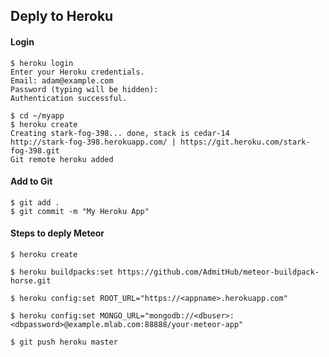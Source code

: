 ## Deply to Heroku

#### Login
```
$ heroku login
Enter your Heroku credentials.
Email: adam@example.com
Password (typing will be hidden):
Authentication successful.
```

```
$ cd ~/myapp
$ heroku create
Creating stark-fog-398... done, stack is cedar-14
http://stark-fog-398.herokuapp.com/ | https://git.heroku.com/stark-fog-398.git
Git remote heroku added
```

#### Add to Git
```
$ git add .
$ git commit -m "My Heroku App"
```

#### Steps to deply Meteor
`$ heroku create`

`$ heroku buildpacks:set https://github.com/AdmitHub/meteor-buildpack-horse.git`

`$ heroku config:set ROOT_URL="https://<appname>.herokuapp.com"`

`$ heroku config:set MONGO_URL="mongodb://<dbuser>:<dbpassword>@example.mlab.com:88888/your-meteor-app"`

`$ git push heroku master`

